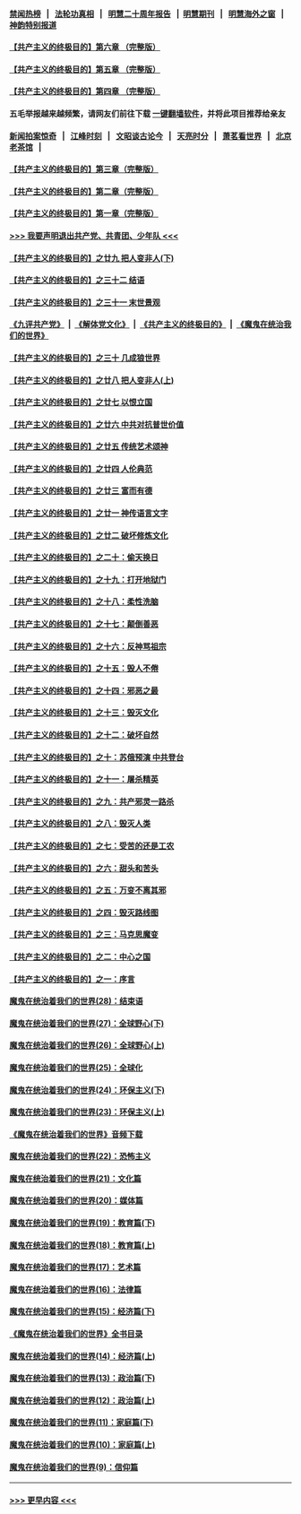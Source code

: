 #### [禁闻热榜](热点新闻.md?=0)  &nbsp;&nbsp;|&nbsp;&nbsp; [法轮功真相](https://github.com/gfw-breaker/truth/blob/master/README.md?=0) &nbsp;&nbsp;|&nbsp;&nbsp; [明慧二十周年报告](https://github.com/gfw-breaker/mh-reports/blob/master/README.md?=0) &nbsp;&nbsp;|&nbsp;&nbsp;[明慧期刊](https://github.com/gfw-breaker/mh-qikan) &nbsp;&nbsp;|&nbsp;&nbsp; [明慧海外之窗](https://github.com/gfw-breaker/mh-news/blob/master/README.md?=0) &nbsp;&nbsp;|&nbsp;&nbsp; [神韵特别报道](https://github.com/gfw-breaker/mh-news/blob/master/shenyun.md?=0)
#### [【共产主义的终极目的】第六章 （完整版）](../pages/nsc422/n11428913.md?t=03132002) 
#### [【共产主义的终极目的】第五章 （完整版）](../pages/nsc422/n11428912.md?t=03132002) 
#### [【共产主义的终极目的】第四章 （完整版）](../pages/nsc422/n11428907.md?t=03132002) 
#### 五毛举报越来越频繁，请网友们前往下载 [一键翻墙软件](https://github.com/gfw-breaker/ssr-accounts)，并将此项目推荐给亲友
#### [新闻拍案惊奇](https://github.com/gfw-breaker/banned-news/blob/master/pages/link4.md) &nbsp;&nbsp;|&nbsp;&nbsp; [江峰时刻](https://github.com/gfw-breaker/banned-news/blob/master/pages/link4.md) &nbsp;&nbsp;|&nbsp;&nbsp; [文昭谈古论今](https://github.com/gfw-breaker/banned-news/blob/master/pages/link4.md) &nbsp;&nbsp;|&nbsp;&nbsp; [天亮时分](https://github.com/gfw-breaker/banned-news/blob/master/pages/link4.md) &nbsp;&nbsp;|&nbsp;&nbsp; [萧茗看世界](https://github.com/gfw-breaker/banned-news/blob/master/pages/link4.md) &nbsp;&nbsp;|&nbsp;&nbsp; [北京老茶馆](https://github.com/gfw-breaker/banned-news/blob/master/pages/link4.md) &nbsp;&nbsp;|&nbsp;&nbsp; 
#### [【共产主义的终极目的】第三章（完整版）](../pages/nsc422/n11428848.md?t=03132002) 
#### [【共产主义的终极目的】第二章（完整版）](../pages/nsc422/n11428831.md?t=03132002) 
#### [【共产主义的终极目的】第一章（完整版）](../pages/nsc422/n11417651.md?t=03132002) 
#### [>>> 我要声明退出共产党、共青团、少年队 <<<](https://github.com/begood0513/goodnews/blob/master/quit/letter.md) 
#### [【共产主义的终极目的】之廿九 把人变非人(下)](../pages/nsc422/n11344140.md?t=03132002) 
#### [【共产主义的终极目的】之三十二 结语](../pages/nsc422/n11360535.md?t=03132002) 
#### [【共产主义的终极目的】之三十一 末世景观](../pages/nsc422/n11351129.md?t=03132002) 
#### [《九评共产党》](https://github.com/begood0513/9ping.md/blob/master/README.md) &nbsp;|&nbsp; [《解体党文化》](../../../../jtdwh.md/blob/master/README.md)  &nbsp;|&nbsp; [《共产主义的终极目的》](../../../../gczydzjmd.md/blob/master/README.md) &nbsp;|&nbsp; [《魔鬼在统治我们的世界》](../../../../mgztzwmdsj.md/blob/master/README.md) 
#### [【共产主义的终极目的】之三十 几成狼世界](../pages/nsc422/n11348280.md?t=03132002) 
#### [【共产主义的终极目的】之廿八 把人变非人(上)](../pages/nsc422/n11340492.md?t=03132002) 
#### [【共产主义的终极目的】之廿七 以恨立国](../pages/nsc422/n11336944.md?t=03132002) 
#### [【共产主义的终极目的】之廿六 中共对抗普世价值](../pages/nsc422/n11324785.md?t=03132002) 
#### [【共产主义的终极目的】之廿五 传统艺术颂神](../pages/nsc422/n11296396.md?t=03132002) 
#### [【共产主义的终极目的】之廿四 人伦典范](../pages/nsc422/n11296397.md?t=03132002) 
#### [【共产主义的终极目的】之廿三 富而有德](../pages/nsc422/n11283598.md?t=03132002) 
#### [【共产主义的终极目的】之廿一 神传语言文字](../pages/nsc422/n11263265.md?t=03132002) 
#### [【共产主义的终极目的】之廿二 破坏修炼文化](../pages/nsc422/n11245728.md?t=03132002) 
#### [【共产主义的终极目的】之二十：偷天换日](../pages/nsc422/n11238846.md?t=03132002) 
#### [【共产主义的终极目的】之十九：打开地狱门](../pages/nsc422/n11206376.md?t=03132002) 
#### [【共产主义的终极目的】之十八：柔性洗脑](../pages/nsc422/n11199994.md?t=03132002) 
#### [【共产主义的终极目的】之十七：颠倒善恶](../pages/nsc422/n11179782.md?t=03132002) 
#### [【共产主义的终极目的】之十六：反神骂祖宗](../pages/nsc422/n11166798.md?t=03132002) 
#### [【共产主义的终极目的】之十五：毁人不倦](../pages/nsc422/n11166792.md?t=03132002) 
#### [【共产主义的终极目的】之十四：邪恶之最](../pages/nsc422/n11150249.md?t=03132002) 
#### [【共产主义的终极目的】之十三：毁灭文化](../pages/nsc422/n11135227.md?t=03132002) 
#### [【共产主义的终极目的】之十二：破坏自然](../pages/nsc422/n11135214.md?t=03132002) 
#### [【共产主义的终极目的】之十：苏俄预演 中共登台](../pages/nsc422/n11118424.md?t=03132002) 
#### [【共产主义的终极目的】之十一：屠杀精英](../pages/nsc422/n11118442.md?t=03132002) 
#### [【共产主义的终极目的】之九：共产邪灵一路杀](../pages/nsc422/n11114139.md?t=03132002) 
#### [【共产主义的终极目的】之八：毁灭人类](../pages/nsc422/n11108503.md?t=03132002) 
#### [【共产主义的终极目的】之七：受苦的还是工农](../pages/nsc422/n11101809.md?t=03132002) 
#### [【共产主义的终极目的】之六：甜头和苦头](../pages/nsc422/n11096971.md?t=03132002) 
#### [【共产主义的终极目的】之五：万变不离其邪](../pages/nsc422/n11091285.md?t=03132002) 
#### [【共产主义的终极目的】之四：毁灭路线图](../pages/nsc422/n11086284.md?t=03132002) 
#### [【共产主义的终极目的】之三：马克思魔变](../pages/nsc422/n11061941.md?t=03132002) 
#### [【共产主义的终极目的】之二：中心之国](../pages/nsc422/n11047728.md?t=03132002) 
#### [【共产主义的终极目的】之一：序言](../pages/nsc422/n11086077.md?t=03132002) 
#### [魔鬼在统治着我们的世界(28)：结束语](../pages/nsc422/n10936246.md?t=03132002) 
#### [魔鬼在统治着我们的世界(27)：全球野心(下)](../pages/nsc422/n10928319.md?t=03132002) 
#### [魔鬼在统治着我们的世界(26)：全球野心(上)](../pages/nsc422/n10900318.md?t=03132002) 
#### [魔鬼在统治着我们的世界(25)：全球化](../pages/nsc422/n10788205.md?t=03132002) 
#### [魔鬼在统治着我们的世界(24)：环保主义(下)](../pages/nsc422/n10695307.md?t=03132002) 
#### [魔鬼在统治着我们的世界(23)：环保主义(上)](../pages/nsc422/n10688613.md?t=03132002) 
#### [《魔鬼在统治着我们的世界》音频下载](../pages/nsc422/n10635553.md?t=03132002) 
#### [魔鬼在统治着我们的世界(22)：恐怖主义](../pages/nsc422/n10614727.md?t=03132002) 
#### [魔鬼在统治着我们的世界(21)：文化篇](../pages/nsc422/n10597706.md?t=03132002) 
#### [魔鬼在统治着我们的世界(20)：媒体篇](../pages/nsc422/n10586579.md?t=03132002) 
#### [魔鬼在统治着我们的世界(19)：教育篇(下)](../pages/nsc422/n10564808.md?t=03132002) 
#### [魔鬼在统治着我们的世界(18)：教育篇(上)](../pages/nsc422/n10526970.md?t=03132002) 
#### [魔鬼在统治着我们的世界(17)：艺术篇](../pages/nsc422/n10499093.md?t=03132002) 
#### [魔鬼在统治着我们的世界(16)：法律篇](../pages/nsc422/n10485969.md?t=03132002) 
#### [魔鬼在统治着我们的世界(15)：经济篇(下)](../pages/nsc422/n10469975.md?t=03132002) 
#### [《魔鬼在统治着我们的世界》全书目录](../pages/nsc422/n10464261.md?t=03132002) 
#### [魔鬼在统治着我们的世界(14)：经济篇(上)](../pages/nsc422/n10457370.md?t=03132002) 
#### [魔鬼在统治着我们的世界(13)：政治篇(下)](../pages/nsc422/n10448270.md?t=03132002) 
#### [魔鬼在统治着我们的世界(12)：政治篇(上)](../pages/nsc422/n10444576.md?t=03132002) 
#### [魔鬼在统治着我们的世界(11)：家庭篇(下)](../pages/nsc422/n10440961.md?t=03132002) 
#### [魔鬼在统治着我们的世界(10)：家庭篇(上)](../pages/nsc422/n10435448.md?t=03132002) 
#### [魔鬼在统治着我们的世界(9)：信仰篇](../pages/nsc422/n10432159.md?t=03132002) 

----
#### [ >>> 更早内容 <<< ](../indexes/nsc422-earlier.md)
